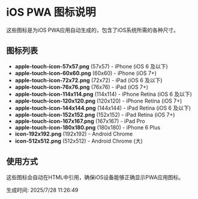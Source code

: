 # iOS PWA 图标说明

这些图标是为iOS PWA应用自动生成的，包含了iOS系统所需的各种尺寸。

## 图标列表

- **apple-touch-icon-57x57.png** (57x57) - iPhone (iOS 6 及以下)
- **apple-touch-icon-60x60.png** (60x60) - iPhone (iOS 7+)
- **apple-touch-icon-72x72.png** (72x72) - iPad (iOS 6 及以下)
- **apple-touch-icon-76x76.png** (76x76) - iPad (iOS 7+)
- **apple-touch-icon-114x114.png** (114x114) - iPhone Retina (iOS 6 及以下)
- **apple-touch-icon-120x120.png** (120x120) - iPhone Retina (iOS 7+)
- **apple-touch-icon-144x144.png** (144x144) - iPad Retina (iOS 6 及以下)
- **apple-touch-icon-152x152.png** (152x152) - iPad Retina (iOS 7+)
- **apple-touch-icon-167x167.png** (167x167) - iPad Pro
- **apple-touch-icon-180x180.png** (180x180) - iPhone 6 Plus
- **icon-192x192.png** (192x192) - Android Chrome
- **icon-512x512.png** (512x512) - Android Chrome (大)

## 使用方式

这些图标会自动在HTML中引用，确保iOS设备能够正确显示PWA应用图标。

生成时间: 2025/7/28 11:26:49
